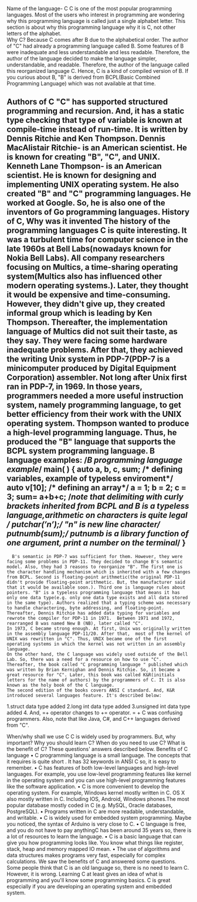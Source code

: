 Name of the language- C
      C is one of the most popular programming languages. Most of the users who interest in programming are wondering why this programming language is called just a single alphabet letter. This section is about why this programming language why it is C, not other letters of the alphabet.   
      Why C? Because C comes after B due to the alphabetical order. The author of "C" had already a programming language called B. Some features of B were inadequate and less understandable and less readable. Therefore, the author of the language decided to make the language simpler, understandable, and readable. Therefore, the author of the language called this reorganized language C. Hence, C is a kind of compiled version of B. If you curious about B, "B" is derived from BCPL(Basic Combined Programming Language) which was not available at that time.

Authors of C
     "C" has supported structured programming and recursion. And, it has a static type checking that type of variable is known at compile-time instead of run-time. It is written by  Dennis Ritchie and Ken Thompson.
Dennis MacAlistair Ritchie- is an American scientist. He is known for creating "B", "C", and UNIX.
Kenneth Lane Thompson- is an American scientist. He is known for designing and implementing UNIX operating system. He also created "B" and "C" programming languages. He worked at Google. So, he is also one of the inventors of Go programming languages.
History of C, Why was it invented
     The history of the programming languages C is quite interesting. It was a turbulent time for computer science in the late 1960s at Bell Labs(nowadays known for Nokia Bell Labs). All company researchers focusing on Multics, a time-sharing operating system(Multics also has influenced other modern operating systems.). Later, they thought it would be expensive and time-consuming. However, they didn't give up, they created informal group which is leading by Ken Thompson. Thereafter, the implementation language of Multics did not suit their taste, as they say.
     They were facing some hardware inadequate problems. After that, they achieved the writing Unix system in PDP-7(PDP-7 is a minicomputer produced by Digital Equipment Corporation) assembler. Not long after Unix first ran in PDP-7, in 1969.
     In those years, programmers needed a more useful instruction system, namely programming language, to get better efficiency from their work with the UNIX operating system. Thompson wanted to produce a high-level programming language. Thus, he produced the "B" language that supports the BCPL system programming language. B language examples: 
/*B programming language example*/
main( ) {
   auto a, b, c, sum; /* defining variables, example of typeless enviroment*/
   auto v[10]; /* defining an array*/
   a = 1; b = 2; c = 3;
   sum= a+b+c; /*note that delimiting with curly brackets inherited from BCPL and B is a typeless language,arithmetic on characters is quite legal */
   putchar(’*n’);/* "*n" is new line character*/
   putnumb(sum);/* putnumb is a library function of one argument, print a number on the terminal*/ }
   ------------------------------------------------------------------------------------------------------------- 
      B's semantic in PDP-7 was sufficient for them. However, they were facing some problems in PDP-11. They decided to change B's semantic model. Also, they had 3 reasons to reorganize "B". The first one is the character handling mechanism which is inherited with a few changes from BCPL. Second is floating-point arithmetic(the original PDP-11 didn't provide floating-point arithmetic. But, the manufacturer said that it would be available soon.). Third one is language rules about pointers. "B" is a typeless programming language that means it has only one data type(e.g. only one data type exists and all data stored in the same type). Authors realized that a typing scheme was necessary to handle charactering, byte addressing, and floating-point. Thereafter, Dennis Ritchie has added data typing for variables and rewrote the compiler for PDP-11 in 1971.  Between 1971 and 1972, rearranged B was named New B (NB), later called "C". 
    In 1973, C became strong enough. At first, Unix was originally written in the assembly language PDP-11/20. After that,  most of the kernel of UNIX was rewritten in "C". Thus, UNIX became one of the first operating systems in which the kernel was not written in an assembly language. 
    On the other hand, the C language was widely used outside of the Bell Lab. So, there was a need for a resource on how to use "C". Thereafter, the book called "C programming language " published which was written by Brian Kernighan and Dennis Ritchie. So, it became a great resource for "C". Later, this book was called K&R(initials letters for the name of authors) by the programmers of C. It is also known as the holy book of the C language.
    The second edition of the books covers ANSI C standard. And, K&R introduced several languages feature. It's described below:
1.struct data type added
2.long int data type added
3.unsigned int data type added
4. And, =+ operator changes to += operator. = + C was confusing programmers.
Also, note that like  Java, C#, and C++ languages derived from "C".

When/why shall we use C
     C is widely used by programmers. But, why important? Why you should learn C? When do you need to use C? What is the benefit of C? These questions' answers described below.
                               Benefits of C language
•	C programming language is a small language. The concepts that it requires is quite short . It has 32 keywords in ANSI C so, it is easy to remember.
•	C has features of both low-level languages and high-level languages. For example, you use low-level programming features like kernel in the operating system and you can use high-level programming features like the software application.
•	C is more convenient to develop the operating system. For example,  Windows kernel mostly written in C. OS X also mostly written in C. Including IOS, Android, Windows phones.The most popular database mostly coded in  C (e.g. MySQL, Oracle databases, PostgreSQL).
•	Programs written in C are more readable, understandable, and writable.
•	C is widely used for embedded system programming. Maybe you noticed, the syntax of Arduino is very close to C.
•	C language is free, and you do not have to pay anythingC has been around 35 years so, there is a lot of resources to learn the language.
•	C is a basic language that can give you how programming looks like. You know what things like register, stack, heap and memory mapped IO mean.
•	The use of algorithms and data structures makes programs very fast, especially for complex calculations.
       We saw the benefits of C and answered some questions. Some people think that C is an old language so, there is no need to learn C. However, it is wrong. Learning C at least gives an idea of what is programming and you'll know some programming basics. C is great especially if you are developing an operating system and embedded system.



